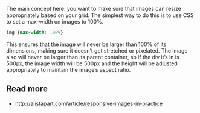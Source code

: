 
The main concept here: you want to make sure that images can resize appropriately based on your grid. The simplest way to do this is to use CSS to set a max-width on images to 100%.

```css
img {max-width: 100%}
```

This ensures that the image will never be larger than 100% of its dimensions, making sure it doesn’t get stretched or pixelated. The image also will never be larger than its parent container, so if the div it’s in is 500px, the image width will be 500px and the height will be adjusted appropriately to maintain the image’s aspect ratio.

## Read more
- http://alistapart.com/article/responsive-images-in-practice
